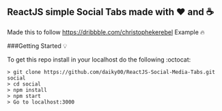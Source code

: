 ## ReactJS simple Social Tabs made with :heart: and :coffee:

Made this to follow https://dribbble.com/christophekerebel Example  :fire:

###Getting Started :bulb:

  To get this repo install in your localhost do the following :octocat:
  ```
  > git clone https://github.com/daiky00/ReactJS-Social-Media-Tabs.git social
  > cd social
  > npm install
  > npm start
  > Go to localhost:3000
  ```